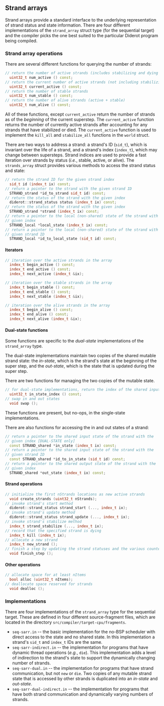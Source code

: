 ## Strand arrays

Strand arrays provide a standard interface to the underlying representation of strand
status and state information.  There are four different implementations of the
`strand_array` struct type (for the sequential target) and the compiler picks the one
best suited to the particular Diderot program being compiled.

### Strand array operations

There are several different functions for querying the number of strands:
```cpp
// return the number of active strands (includes stabilizing and dying strands)
  uint32_t num_active () const;
// return the current number of active strands (not including stabilizing and dying strands)
  uint32_t current_active () const;
// return the number of stable strands
  uint32_t num_stable () const;
// return the number of alive strands (active + stable)
  uint32_t num_alive () const;
```
All of these functions, except `current_active` return the number of strands as of the
*beginning* of the current superstep.  The `current_active` function returns the number
of currently active strands after accounting for any strands that have stabilized or
died.  The `current_active` function is used to implement the `kill_all` and
`stabilize_all` functions in the `world` struct.

There are two ways to address a strand: a strand's ID (`sid_t`), which is invariant
over the life of a strand, and a strand's index (`index_t`), which may change between
supersteps.  Strand indices are used to provide a fast iteration over strands by status
(*i.e.*, stable, active, or alive).  The `strands_array` struct provides various methods
to access the strand status and state:
```cpp
// return the strand ID for the given strand index
  sid_t id (index_t ix) const;
// return a pointer to the strand with the given strand ID
  STRAND_strand *id_to_strand sid_t id) const;
// return the status of the strand with the given index
  diderot::strand_status status (index_t ix) const;
// return the status of the strand with the given index
  STRAND_strand *strand (index_t ix) const;
// return a pointer to the local (non-shared) state of the strand with the
// given index
  STRAND_local *local_state (index_t ix) const;
// return a pointer to the local (non-shared) state of the strand with the
// given strand ID
  STRAND_local *id_to_local_state (sid_t id) const;
```

#### Iterators

```cpp
// iteration over the active strands in the array
  index_t begin_active () const;
  index_t end_active () const;
  index_t next_active (index_t &ix);
```

```cpp
// iteration over the stable strands in the array
  index_t begin_stable () const;
  index_t end_stable () const;
  index_t next_stable (index_t &ix);
```

```cpp
// iteration over the alive strands in the array
  index_t begin_alive () const;
  index_t end_alive () const;
  index_t next_alive (index_t &ix);
```

#### Dual-state functions

Some functions are specific to the *dual-state* implementations of the `strand_array` type.

The dual-state implementations maintain two copies of the shared mutable strand state:
the *in-state*, which is the strand's state at the beginning of the super step, and
the *out-state*, which is the state that is updated during the super step.

There are two functions for managing the two copies of the mutable state.
```cpp
// for dual-state implementations, return the index of the shared input state.
  uint32_t in_state_index () const;
// swap in and out states
  void swap ();
```
These functions are present, but no-ops, in the single-state implementations.

There are also functions for accessing the in and out states of a strand:
```cpp
// return a pointer to the shared input state of the strand with the
// given index [DUAL-STATE only]
  const STRAND_shared *in_state (index_t ix) const;
// return a pointer to the shared input state of the strand with the
// given strand ID
  const STRAND_shared *id_to_in_state (sid_t id) const;
// return a pointer to the shared output state of the strand with the
// given index
  STRAND_shared *out_state (index_t ix) const;
```

#### Strand operations

```cpp
// initialize the first nStrands locations as new active strands
  void create_strands (uint32_t nStrands);
// invoke strand's start method
  diderot::strand_status strand_start (..., index_t ix);
// invoke strand's update method
  diderot::strand_status strand_update (..., index_t ix);
// invoke strand's stabilize method
  index_t strand_stabilize (..., index_t ix);
// record that the specified strand is dying
  index_t kill (index_t ix);
// allocate a new strand
  index_t new_strand ();
// finish a step by updating the strand statuses and the various counters
  void finish_step ();
```

#### Other operations

```cpp
// allocate space for at least nItems
  bool alloc (uint32_t nItems);
// deallocate space reserved for strands
  void dealloc ();
```

### Implementations

There are four implementations of the `strand_array` type for the sequential target.
These are defined in four different source-fragment files, which are located in the
directory `src/compiler/target-cpu/fragments`.

  * `seq-sarr.in` -- the basic implementation for the no-BSP scheduler with direct
      access to the state and no shared state.  In this implementation a strand's `sid_t`
      and `index_t` IDs are the same.
  * `seq-sarr-indirect.in` -- the implementation for programs that have dynamic thread
      operations (*e.g.*, ``die``).  This implementation adds a level of indirection
      to the strand's state to support the dynamically changing number of strands.
  * `seq-sarr-dual.in` -- the implementation for programs that have strand communication,
       but not `new` or `die`.  Two copies of any mutable strand state that is accessed
       by other strands is duplicated into an *in-state* and *out-state*.
  * `seq-sarr-dual-indirect.in` -- the implementation for programs that have both
       strand communication and dynamically varying numbers of strands.

